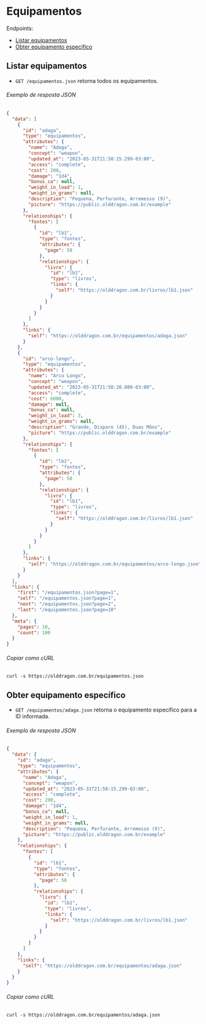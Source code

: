 Equipamentos
============

Endpoints:

- [Listar equipamentos](#listar-equipamentos)
- [Obter equipamento específico](#obter-equipamento-específico)

Listar equipamentos
--------------

* `GET /equipamentos.json` retorna todos os equipamentos.

###### Exemplo de resposta JSON
<!-- START GET /equipamentos.json -->
```json
{
  "data": [
    {
      "id": "adaga",
      "type": "equipamentos",
      "attributes": {
        "name": "Adaga",
        "concept": "weapon",
        "updated_at": "2023-05-31T21:58:15.299-03:00",
        "access": "complete",
        "cost": 200,
        "damage": "1d4",
        "bonus_ca": null,
        "weight_in_load": 1,
        "weight_in_grams": null,
        "description": "Pequena, Perfurante, Arremesso (9)",
        "picture": "https://public.olddragon.com.br/example"
      },
      "relationships": {
        "fontes": [
          {
            "id": "lb1",
            "type": "fontes",
            "attributes": {
              "page": 58
            },
            "relationships": {
              "livro": {
                "id": "lb1",
                "type": "livros",
                "links": {
                  "self": "https://olddragon.com.br/livros/lb1.json"
                }
              }
            }
          }
        ]
      },
      "links": {
        "self": "https://olddragon.com.br/equipamentos/adaga.json"
      }
    },
    {
      "id": "arco-longo",
      "type": "equipamentos",
      "attributes": {
        "name": "Arco Longo",
        "concept": "weapon",
        "updated_at": "2023-05-31T21:58:20.800-03:00",
        "access": "complete",
        "cost": 6000,
        "damage": null,
        "bonus_ca": null,
        "weight_in_load": 3,
        "weight_in_grams": null,
        "description": "Grande, Disparo (45), Duas Mãos",
        "picture": "https://public.olddragon.com.br/example"
      },
      "relationships": {
        "fontes": [
          {
            "id": "lb1",
            "type": "fontes",
            "attributes": {
              "page": 58
            },
            "relationships": {
              "livro": {
                "id": "lb1",
                "type": "livros",
                "links": {
                  "self": "https://olddragon.com.br/livros/lb1.json"
                }
              }
            }
          }
        ]
      },
      "links": {
        "self": "https://olddragon.com.br/equipamentos/arco-longo.json"
      }
    }
  ],
  "links": {
    "first": "/equipamentos.json?page=1",
    "self": "/equipamentos.json?page=1",
    "next": "/equipamentos.json?page=2",
    "last": "/equipamentos.json?page=10"
  },
  "meta": {
    "pages": 10,
    "count": 100
  }
}
```
<!-- END GET /equipamentos.json -->
###### Copiar como cURL

``` shell
curl -s https://olddragon.com.br/equipamentos.json
```

Obter equipamento específico
------------------------

* `GET /equipamentos/adaga.json` retorna o equipamento específico para a ID informada.

###### Exemplo de resposta JSON
<!-- START GET /equipamentos/adaga.json -->
```json
{
  "data": {
    "id": "adaga",
    "type": "equipamentos",
    "attributes": {
      "name": "Adaga",
      "concept": "weapon",
      "updated_at": "2023-05-31T21:58:15.299-03:00",
      "access": "complete",
      "cost": 200,
      "damage": "1d4",
      "bonus_ca": null,
      "weight_in_load": 1,
      "weight_in_grams": null,
      "description": "Pequena, Perfurante, Arremesso (9)",
      "picture": "https://public.olddragon.com.br/example"
    },
    "relationships": {
      "fontes": [
        {
          "id": "lb1",
          "type": "fontes",
          "attributes": {
            "page": 58
          },
          "relationships": {
            "livro": {
              "id": "lb1",
              "type": "livros",
              "links": {
                "self": "https://olddragon.com.br/livros/lb1.json"
              }
            }
          }
        }
      ]
    },
    "links": {
      "self": "https://olddragon.com.br/equipamentos/adaga.json"
    }
  }
}
```
<!-- END GET /equipamentos/adaga.json -->

###### Copiar como cURL

``` shell
curl -s https://olddragon.com.br/equipamentos/adaga.json
```

